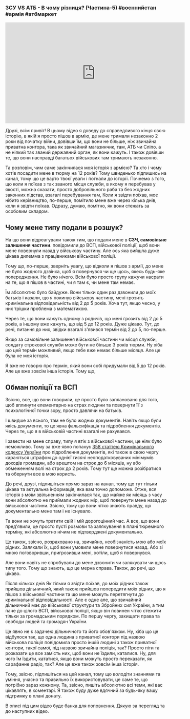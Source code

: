 ### ЗСУ VS АТБ - В чому різниця? (Частина-5) #воєннийстан #армія #атбмаркет

<div class="responsive-video"><iframe width="560" height="315" src="https://www.youtube.com/embed/DkUoa3QP2W8" frameborder="0" allow="accelerometer; autoplay; encrypted-media; gyroscope; picture-in-picture" allowfullscreen></iframe></div>

Друзі, всім привіт! В цьому відео я доведу до справедливого кінця свою історію, в якій я просто пішов в армію, де мене тримали незаконно 2 роки від початку війни, довівши їм, що вони не більше, ніж звичайна приватна контора, така як звичайний магазинчик, там, АТБ чи Сліпо. а не ніякий так званий державний орган, як вони кажуть. І також довівши те, що вони насправді багатьох військових там тримають незаконно.

Та розповім, чим саме закінчилася моя історія з армією? Та хто і чому хотів посадити мене в тюрму на 12 років? Тому швиденько підпишись на канал, тому що це варто твоєї уваги і погнали до історії. Почнемо з того, що коли я поїхав з так званого місця служби, в якому я перебував у якості, можна сказати, просто добровільного раба та без жодних законних підстав, взагалі перебування там, Коли я звідти поїхав, моє нібито керівництво, по-перше, помітило мене вже через кілька днів, коли я звідти поїхав. Одразу, думаю, помітно, як вони стежать за особовим складом.

## Чому мене типу подали в розшук?

На що вони відреагували також тим, що подали мене в **СЗЧ, самовільне залишення частини**. повідомили до ВСП, військової поліції, щоб вони мене повернули назад у військову частину. Але ось яка вийшла дуже цікава дилемма з працівниками військової поліції.

Тому що, по-перше, зверніть увагу, що відколи я пішов з армії, до мене не було жодного дзвінка, щоб я повернувся чи ще щось, якесь будь-яке попередження. Не було нічого. Всім було просто групу кажучи насрати на те, що я пішов в частині, чи я там є, чи мене там немає.

Їм абсолютно було байдуже. Вони тільки один раз дзвонили до моїх батьків і казали, що я покинув військову частину, мені грозить кримінальна відповідальність від 2 до 5 років. Хоча тут, якщо чесно, у них трішки проблема з математикою.

Через те, що вони кажуть одному з родичів, що мені грозить від 2 до 5 років, а іншому вже кажуть, що від 5 до 12 років. Дуже цікаво. Тут, до речі, питання до них, звідки взагалі з'явився термін від 2 до 5, по-перше.

Якщо за самовільне залишення військової частини чи місця служби, солдату строкової служби може бути не більше 3 років тюрми. Ну хіба що цей термін можливий, якщо тебе вже немає більше місяця. Але це була не моя історія.

Я вже не говорю про термін, який вони собі придумали від 5 до 12 років. Але це вже зовсім інша історія. Тому що,

## Обман поліції та ВСП

Звісно, все, що вони говорили, це просто було заплановано для того, щоб вплинути елементарно на страх людини та повернути її з психологічної точки зору, просто давлячи на батьків.

І швидше за всього, там не було жодних документів. Навіть якщо були якісь документи, то це явна фальсифікація та підроблення документів. Через те, що я в військовій частині взагалі не рахувався.

І завести на мене справу, типу я втік з військової частини, це ніяк було неможливо. Тому за вже явно попахує [358 статтею Кримінального кодексу України](https://zakon.rada.gov.ua/laws/show/2341-14#n2469) про підроблення документів, які також в свою чергу караються штрафом до однієї тисячі неоподатковуваних мінімумів доходів громадян, або арештом на строк до 6 місяців, ну або обмеженням волі на строк до 2 років. Тому тут ще можна розібратися та обернути все в мою користь.

До речі, друзі, підпишіться прямо зараз на канал, тому що тут тільки цікава та актуальна інформація, яка вам точно допоможе. Отже, вся історія з моїм звільненням закінчилася так, що майже як місяць з часу вони абсолютно не приймали жодних мір, щоб повернути мене назад до військової частини. Звісно, тому що вони чітко знають правду, що документально мене там і не існувало.

Та вони не хочуть тратити свій і мій дорогоцінний час. А все, що вони пред'явили, це просто пусті розмови та залякування в плані тюремного терміну, які абсолютно нічим не підтверджені документально.

Це також, звісно, розраховано на, звичайно, необізнаність мою або моїх рідних. Залякали їх, щоб вони умовили мене повернутися назад. Або зі мною поговоривши, пригрозивши мені, хотіли, щоб я повернувся.

Але вони навіть не спробували до мене дзвонити чи залякувати чи щось типу того. Тому що знають, що це мерна справа. Також, до речі, що цікаво.

Після кількох днів Як тільки я звідти поїхав, до моїх рідних також прийшов дільничний, який також прийшов попередити моїх рідних, що я пішов з військової частини та що мене можуть перетягнути до кримінальної відповідальності. Але є одне але, що звичайний дільничний має до військової структури та Збройних сил України, а тим паче до цілого ВСП, військової поліції, якщо він повинен чітко стежити тільки за громадським порядком. По першу чергу, захищати права та свободи людей та громадян України.

Це явно не є задачею дільничного та його обов'язком. Ну, хіба що це відбулося так, що одна людина з приватної контори під назвою військова поліція повідомила просто іншій людині з також приватної контори, такої самої, під назвою звичайна поліція, так? Просто піти та розказати це все замість них, щоб вони не їздили, каталися. Ну, для чого їм їздити, кататися, якщо вони можуть просто переказати, як сарафанне радіо, так? Але це вже також зовсім інша історія.

Тому, звісно, підпишіться на цей канал, тому що володіти знаннями та уміння, учасно та правильно їх використовувати, це саме те, що потрібно зараз кожному. Та, звісно, пишіть абсолютно всі теми, які вас цікавлять, в коментарі. Я також буду дуже вдячний за будь-яку вашу підтримку в плані донату.

В описі під цим відео буде банка для поповнення. Дякую за перегляд та до наступних відео.
